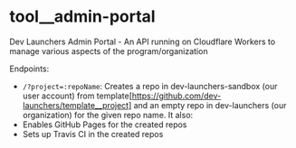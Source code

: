 # tool__admin-portal
Dev Launchers Admin Portal - An API running on Cloudflare Workers to manage various aspects of the program/organization

Endpoints:
- `/?project=:repoName`: Creates a repo in dev-launchers-sandbox (our user account) from template[https://github.com/dev-launchers/template__project] and an empty repo in dev-launchers (our organization) for the given repo name. It also:
 - Enables GitHub Pages for the created repos
 - Sets up Travis CI in the created repos
